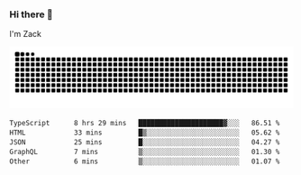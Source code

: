### Hi there 👋
I'm Zack

![](https://raw.githubusercontent.com/z4cki/z4cki/refs/heads/output/github-contribution-grid-snake.svg)
<!--START_SECTION:waka-->

```txt
TypeScript      8 hrs 29 mins   █████████████████████▓░░░   86.51 %
HTML            33 mins         █▒░░░░░░░░░░░░░░░░░░░░░░░   05.62 %
JSON            25 mins         █░░░░░░░░░░░░░░░░░░░░░░░░   04.27 %
GraphQL         7 mins          ▒░░░░░░░░░░░░░░░░░░░░░░░░   01.30 %
Other           6 mins          ▒░░░░░░░░░░░░░░░░░░░░░░░░   01.07 %
```

<!--END_SECTION:waka-->

